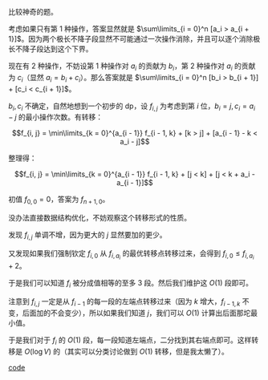比较神奇的题。

考虑如果只有第 $1$ 种操作，答案显然就是 $\sum\limits_{i = 0}^n [a_i > a_{i + 1}]$。因为两个极长不降子段显然不可能通过一次操作消除，并且可以逐个消除极长不降子段达到这个下界。

现在有 $2$ 种操作，不妨设第 $1$ 种操作对 $a_i$ 的贡献为 $b_i$，第 $2$ 种操作对 $a_i$ 的贡献为 $c_i$（显然 $a_i = b_i + c_i$）。那么答案就是 $\sum\limits_{i = 0}^n [b_i > b_{i + 1}] + [c_i < c_{i + 1}]$。

$b_i, c_i$ 不确定，自然地想到一个初步的 dp，设 $f_{i, j}$ 为考虑到第 $i$ 位，$b_i = j, c_i = a_i - j$ 的最小操作次数。有转移：

$$f_{i, j} = \min\limits_{k = 0}^{a_{i - 1}} f_{i - 1, k} + [k > j] + [a_{i - 1} - k < a_i - j]$$

整理得：

$$f_{i, j} = \min\limits_{k = 0}^{a_{i - 1}} f_{i - 1, k} + [j < k] + [j < k + a_i - a_{i - 1}]$$

初值 $f_{0, 0} = 0$，答案为 $f_{n + 1, 0}$。

没办法直接数据结构优化，不妨观察这个转移形式的性质。

发现 $f_{i, j}$ 单调不增，因为更大的 $j$ 显然要加的更少。

又发现如果我们强制钦定 $f_{i, 0}$ 从 $f_{i, a_i}$ 的最优转移点转移过来，会得到 $f_{i, 0} \le f_{i, a_i} + 2$。

于是我们可以知道 $f_i$ 被分成值相等的至多 $3$ 段。然后我们维护这 $O(1)$ 段即可。

注意到 $f_{i, j}$ 一定是从 $f_{i - 1}$ 的每一段的左端点转移过来（因为 $k$ 增大，$f_{i - 1, k}$ 不变，后面加的不会变少），所以如果我们知道 $j$，我们可以 $O(1)$ 计算出后面那坨最小值。

于是我们对于 $f_i$ 的 $O(1)$ 段，每一段知道左端点，二分找到其右端点即可。这样转移是 $O(\log V)$ 的（其实可以分类讨论做到 $O(1)$ 转移，但是我太懒了）。

[code](https://atcoder.jp/contests/agc040/submissions/43926597)